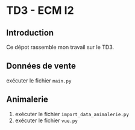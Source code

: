 # TD3 - ECM I2

## Introduction
Ce dépot rassemble mon travail sur le TD3.

## Données de vente
exécuter le fichier `main.py`

## Animalerie
1. exécuter le fichier `import_data_animalerie.py`
2. exécuter le fichier `vue.py`

